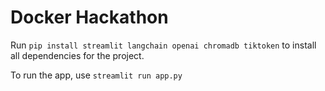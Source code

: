 # Docker Hackathon

Run `pip install streamlit langchain openai chromadb tiktoken` to install all dependencies for the project.

To run the app, use `streamlit run app.py`


